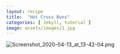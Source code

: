 ```yaml
---
layout: recipe
title:  "Hot Cross Buns"
categories: [ Jekyll, tutorial ]
image: assets/images/1.jpg
---
```

![Screenshot_2020-04-13_at_13-42-04.png]({{site.baseurl}}/imageScreenshot_2020-04-13_at_13-42-04.png)
